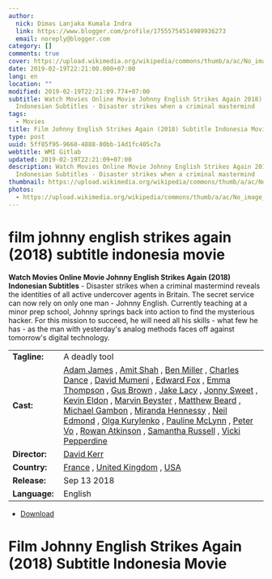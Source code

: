 ```yaml
---
author:
  nick: Dimas Lanjaka Kumala Indra
  link: https://www.blogger.com/profile/17555754514989936273
  email: noreply@blogger.com
category: []
comments: true
cover: https://upload.wikimedia.org/wikipedia/commons/thumb/a/ac/No_image_available.svg/2048px-No_image_available.svg.png
date: 2019-02-19T22:21:00.000+07:00
lang: en
location: ""
modified: 2019-02-19T22:21:09.774+07:00
subtitle: Watch Movies Online Movie Johnny English Strikes Again 2018)
  Indonesian Subtitles - Disaster strikes when a criminal mastermind
tags:
  - Movies
title: Film Johnny English Strikes Again (2018) Subtitle Indonesia Movie
type: post
uuid: 5ff85f95-9660-4888-80bb-14d1fc405c7a
webtitle: WMI Gitlab
updated: 2019-02-19T22:21:09+07:00
description: Watch Movies Online Movie Johnny English Strikes Again 2018)
  Indonesian Subtitles - Disaster strikes when a criminal mastermind
thumbnail: https://upload.wikimedia.org/wikipedia/commons/thumb/a/ac/No_image_available.svg/2048px-No_image_available.svg.png
photos:
  - https://upload.wikimedia.org/wikipedia/commons/thumb/a/ac/No_image_available.svg/2048px-No_image_available.svg.png
---
```


<h1 for="title" class="notranslate">film johnny english strikes again (2018) subtitle indonesia  movie</h1>  <div>  <div class="entry-content entry-content-single" itemprop="description">  <p> <span class="notranslate"> <strong>Watch Movies Online Movie Johnny English Strikes Again (2018) Indonesian Subtitles</strong> - Disaster strikes when a criminal mastermind reveals the identities of all active undercover agents in Britain.</span> <span class="notranslate"> The secret service can now rely on only one man - Johnny English.</span> <span class="notranslate"> Currently teaching at a minor prep school, Johnny springs back into action to find the mysterious hacker.</span> <span class="notranslate"> For this mission to succeed, he will need all his skills - what few he has - as the man with yesterday's analog methods faces off against tomorrow's digital technology.</span> </p>  <table>  <tbody><tr>  <td width="20%"> <span class="notranslate"> <strong>Tagline:</strong></span> </td>  <td> <span class="notranslate"> A deadly tool</span> </td>  </tr>  <tr>  <td width="20%"> <span class="notranslate"> <strong>Cast:</strong></span> </td>  <td> <span class="notranslate"> <span><span><a href="http://web-manajemen.blogspot.com/p/search.html?q=cast%20adam%20james" rel="tag">Adam James</a></span></span> , <span><span><a href="http://web-manajemen.blogspot.com/p/search.html?q=cast%20amit%20shah" rel="tag">Amit Shah</a></span></span> , <span><span><a href="http://web-manajemen.blogspot.com/p/search.html?q=cast%20ben%20miller" rel="tag">Ben Miller</a></span></span> , <span><span><a href="http://web-manajemen.blogspot.com/p/search.html?q=cast%20charles%20dance" rel="tag">Charles Dance</a></span></span> , <span><span><a href="http://web-manajemen.blogspot.com/p/search.html?q=cast%20david%20mumeni" rel="tag">David Mumeni</a></span></span> , <span><span><a href="http://web-manajemen.blogspot.com/p/search.html?q=cast%20edward%20fox" rel="tag">Edward Fox</a></span></span> , <span><span><a href="http://web-manajemen.blogspot.com/p/search.html?q=cast%20emma%20thompson" rel="tag">Emma Thompson</a></span></span> , <span><span><a href="http://web-manajemen.blogspot.com/p/search.html?q=cast%20gus%20brown" rel="tag">Gus Brown</a></span></span> , <span><span><a href="http://web-manajemen.blogspot.com/p/search.html?q=cast%20jake%20lacy" rel="tag">Jake Lacy</a></span></span> , <span><span><a href="http://web-manajemen.blogspot.com/p/search.html?q=cast%20jonny%20sweet" rel="tag">Jonny Sweet</a></span></span> , <span><span><a href="http://web-manajemen.blogspot.com/p/search.html?q=cast%20kevin%20eldon" rel="tag">Kevin Eldon</a></span></span> , <span><span><a href="http://web-manajemen.blogspot.com/p/search.html?q=cast%20marvin%20beyster" rel="tag">Marvin Beyster</a></span></span> , <span><span><a href="http://web-manajemen.blogspot.com/p/search.html?q=cast%20matthew%20beard" rel="tag">Matthew Beard</a></span></span> , <span><span><a href="http://web-manajemen.blogspot.com/p/search.html?q=cast%20michael%20gambon" rel="tag">Michael Gambon</a></span></span> , <span><span><a href="http://web-manajemen.blogspot.com/p/search.html?q=cast%20miranda%20hennessy" rel="tag">Miranda Hennessy</a></span></span> , <span><span><a href="http://web-manajemen.blogspot.com/p/search.html?q=cast%20neil%20edmond" rel="tag">Neil Edmond</a></span></span> , <span><span><a href="http://web-manajemen.blogspot.com/p/search.html?q=cast%20olga%20kurylenko" rel="tag">Olga Kurylenko</a></span></span> , <span><span><a href="http://web-manajemen.blogspot.com/p/search.html?q=cast%20pauline%20mclynn" rel="tag">Pauline McLynn</a></span></span> , <span><span><a href="http://web-manajemen.blogspot.com/p/search.html?q=cast%20peter%20vo" rel="tag">Peter Vo</a></span></span> , <span><span><a href="http://web-manajemen.blogspot.com/p/search.html?q=cast%20rowan%20atkinson" rel="tag">Rowan Atkinson</a></span></span> , <span><span><a href="http://web-manajemen.blogspot.com/p/search.html?q=cast%20samantha%20russell" rel="tag">Samantha Russell</a></span></span> , <span><span><a href="http://web-manajemen.blogspot.com/p/search.html?q=cast%20vicki%20pepperdine" rel="tag">Vicki Pepperdine</a></span></span></span> </td>  </tr>  <tr>  <td width="20%"> <span class="notranslate"> <strong>Director:</strong></span> </td>  <td> <span class="notranslate"> <span><span><a href="http://web-manajemen.blogspot.com/p/search.html?q=director%20david%20kerr" rel="tag">David Kerr</a></span></span></span> </td>  </tr>  <tr>  <td width="20%"> <span class="notranslate"> <strong>Country:</strong></span> </td>  <td> <span class="notranslate"> <span><a href="http://web-manajemen.blogspot.com/p/search.html?q=country%20france" rel="tag">France</a></span> , <span><a href="http://web-manajemen.blogspot.com/p/search.html?q=country%20united%20kingdom" rel="tag">United Kingdom</a></span> , <span><a href="http://web-manajemen.blogspot.com/p/search.html?q=country%20usa" rel="tag">USA</a></span></span> </td>  </tr>  <tr>  <td width="20%"> <span class="notranslate"> <strong>Release:</strong></span> </td>  <td><time itemprop="dateCreated" datetime="2018-09-13T00:00:00+00:00"><span class="notranslate"> <span>Sep 13 2018</span></span> </time></td>  </tr>  <tr>  <td width="20%"> <span class="notranslate"> <strong>Language:</strong></span> </td>  <td> <span class="notranslate"> <span property="inLanguage">English</span></span> </td>  </tr>  </tbody></table>  <p></p>  <div id="download" class="gmr-download-wrap clearfix"><ul class="list-inline gmr-download-list clearfix"><li> <a href="https://dimaslanjaka.github.io/page/safelink.html?url=aHR0cDovL212ZG93bjIxLmNvbS9qb2hubnktZW5nbGlzaC1zdHJpa2VzLWFnYWluLTIwMTgv" class="button" rel="nofollow" target="_blank" title="Download link 1 Johnny English Strikes Again (2018)"><span class="icon_download" aria-hidden="true"></span></a> <span class="notranslate"> <a href="https://dimaslanjaka.github.io/page/safelink.html?url=aHR0cDovL212ZG93bjIxLmNvbS9qb2hubnktZW5nbGlzaC1zdHJpa2VzLWFnYWluLTIwMTgv" class="button" rel="nofollow" target="_blank" title="Download link 1 Johnny English Strikes Again (2018)">Download</a></span> </li></ul></div>  <div class="gmr-grid idmuvi-core"><div class="row grid-container"><div class="clearfix"></div></div></div>  </div>  <h1 for="title"> <span class="notranslate"> Film Johnny English Strikes Again (2018) Subtitle Indonesia Movie</span> </h1>  </div>  <script src="https://codepen.io/dimaslanjaka/pen/aQRrbR.js"></script>